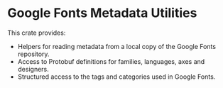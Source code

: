 # Google Fonts Metadata Utilities

This crate provides:

* Helpers for reading metadata from a local copy of the Google Fonts repository.
* Access to Protobuf definitions for families, languages, axes and designers.
* Structured access to the tags and categories used in Google Fonts.
